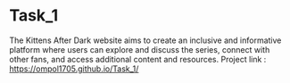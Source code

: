 # Task_1
The Kittens After Dark website aims to create an inclusive and informative platform where users can explore and discuss the series, connect with other fans, and access additional content and resources.
Project link : https://ompol1705.github.io/Task_1/
